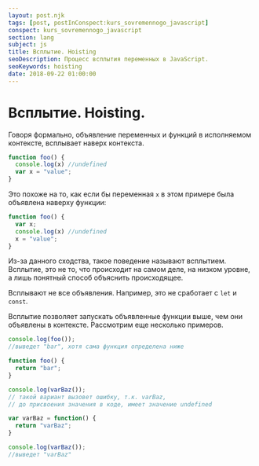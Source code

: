 ```yaml
---
layout: post.njk
tags: [post, postInConspect:kurs_sovremennogo_javascript]
conspect: kurs_sovremennogo_javascript
section: lang
subject: js
title: Всплытие. Hoisting
seoDescription: Процесс всплытия переменных в JavaScript.
seoKeywords: hoisting
date: 2018-09-22 01:00:00
---
```

# Всплытие. Hoisting.

Говоря формально, объявление переменных и функций в исполняемом контексте, всплывает наверх контекста.

```js
function foo() {
  console.log(x) //undefined
  var x = "value";
}
```

Это похоже на то, как если бы переменная `x` в этом примере была объявлена наверху функции:

```js
function foo() {
  var x;
  console.log(x) //undefined
  x = "value";
}
```

Из-за данного сходства, такое поведение называют всплытием. Всплытие, это не то, что происходит на самом деле, на низком уровне, а лишь понятный способ объяснить происходящее.

Всплывают не все объявления. Например, это не сработает с `let` и `const`.

Всплытие позволяет запускать объявленные функции выше, чем они объявлены в контексте. Рассмотрим еще несколько примеров.

```js
console.log(foo()); 
//выведет "bar", хотя сама функция определена ниже

function foo() {
  return "bar";
}

console.log(varBaz()); 
// такой вариант вызовет ошибку, т.к. varBaz, 
// до присвоения значения в коде, имеет значение undefined

var varBaz = function() {
  return "varBaz";
}

console.log(varBaz()); 
//выведет "varBaz"
```